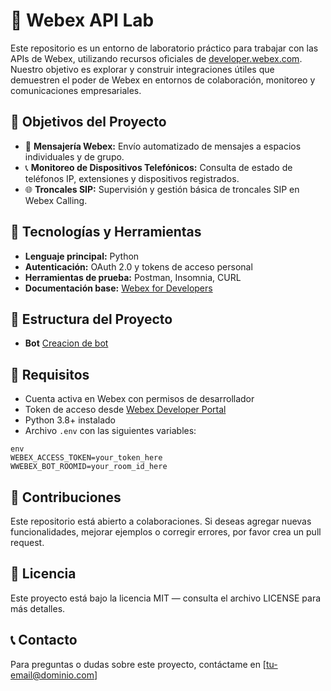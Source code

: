 # 🚀 Webex API Lab

Este repositorio es un entorno de laboratorio práctico para trabajar con las APIs de Webex, utilizando recursos oficiales de [developer.webex.com](https://developer.webex.com). Nuestro objetivo es explorar y construir integraciones útiles que demuestren el poder de Webex en entornos de colaboración, monitoreo y comunicaciones empresariales.

## 📌 Objetivos del Proyecto

- 💬 **Mensajería Webex:** Envío automatizado de mensajes a espacios individuales y de grupo.
- 📞 **Monitoreo de Dispositivos Telefónicos:** Consulta de estado de teléfonos IP, extensiones y dispositivos registrados.
- 🌐 **Troncales SIP:** Supervisión y gestión básica de troncales SIP en Webex Calling.

## 🧰 Tecnologías y Herramientas

- **Lenguaje principal:** Python
- **Autenticación:** OAuth 2.0 y tokens de acceso personal
- **Herramientas de prueba:** Postman, Insomnia, CURL
- **Documentación base:** [Webex for Developers](https://developer.webex.com/docs/api/getting-started)

## 📁 Estructura del Proyecto

- **Bot** [Creacion de bot](bot-webex/README.md)


## 🚦 Requisitos

- Cuenta activa en Webex con permisos de desarrollador  
- Token de acceso desde [Webex Developer Portal](https://developer.webex.com/docs/api/getting-started)  
- Python 3.8+ instalado  
- Archivo `.env` con las siguientes variables:

```
env
WEBEX_ACCESS_TOKEN=your_token_here
WWEBEX_BOT_ROOMID=your_room_id_here
```

## 🤝 Contribuciones
Este repositorio está abierto a colaboraciones. Si deseas agregar nuevas funcionalidades, mejorar ejemplos o corregir errores, por favor crea un pull request.

## 📄 Licencia
Este proyecto está bajo la licencia MIT — consulta el archivo LICENSE para más detalles.

## 📞 Contacto
Para preguntas o dudas sobre este proyecto, contáctame en [tu-email@dominio.com]